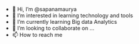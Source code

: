 - 👋 Hi, I’m @sapanamaurya
- 👀 I’m interested in learning technology and tools
- 🌱 I’m currently learning Big data Analytics
- 💞️ I’m looking to collaborate on ...
- 📫 How to reach me 

<!---
sapanamaurya/sapanamaurya is a ✨ special ✨ repository because its `README.md` (this file) appears on your GitHub profile.
You can click the Preview link to take a look at your changes.
--->
